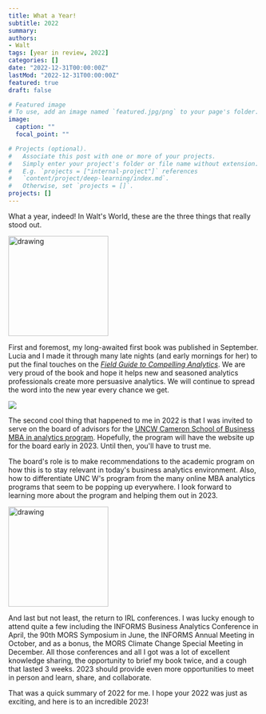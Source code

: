 ```yaml
---
title: What a Year!
subtitle: 2022
summary: 
authors:
- Walt
tags: [year in review, 2022]
categories: []
date: "2022-12-31T00:00:00Z"
lastMod: "2022-12-31T00:00:00Z"
featured: true
draft: false

# Featured image
# To use, add an image named `featured.jpg/png` to your page's folder. 
image:
  caption: ""
  focal_point: ""

# Projects (optional).
#   Associate this post with one or more of your projects.
#   Simply enter your project's folder or file name without extension.
#   E.g. `projects = ["internal-project"]` references 
#   `content/project/deep-learning/index.md`.
#   Otherwise, set `projects = []`.
projects: []
---
```


What a year, indeed! In Walt's World, these are the three things that really stood out.

<img src="https://fieldguidetocompellinganalytics.com/media/welcome_huc8928042223a9eb6b2f870244a0a04b0_16666_1200x0_resize_q75_lanczos.jpg" alt="drawing" width="200"/>

First and foremost, my long-awaited first book was published in September. Lucia and I made it through many late nights (and early mornings for her) to put the final touches on the [*Field Guide to Compelling Analytics*](https://fieldguidetocompellinganalytics.com). We are very proud of the book and hope it helps new and seasoned analytics professionals create more persuasive analytics. We will continue to spread the word into the new year every chance we get.

![](https://csb.uncw.edu/msba/images/tablet-charts-1000x332.jpg)

The second cool thing that happened to me in 2022 is that I was invited to serve on the board of advisors for the [UNCW Cameron School of Business MBA in analytics program](https://csb.uncw.edu/msba/index.html). Hopefully, the program will have the website up for the board early in 2023. Until then, you'll have to trust me.

The board's role is to make recommendations to the academic program on how this is to stay relevant in today's business analytics environment. Also, how to differentiate UNC W's program from the many online MBA analytics programs that seem to be popping up everywhere.
I look forward to learning more about the program and helping them out in 2023.

<img src="http://meetings2.informs.org/wordpress/indianapolis2022/files/2021/08/2022_INFORMS_Annual_Meeting_logo_web.png" alt="drawing" width="200"/>

And last but not least, the return to IRL conferences. I was lucky enough to attend quite a few including the INFORMS Business Analytics Conference in April, the 90th MORS Symposium in June, the INFORMS Annual Meeting in October, and as a bonus, the MORS Climate Change Special Meeting in December. All those conferences and all I got was a lot of excellent knowledge sharing, the opportunity to brief my book twice, and a cough that lasted 3 weeks. 2023 should provide even more opportunities to meet in person and learn, share, and collaborate.

That was a quick summary of 2022 for me. I hope your 2022 was just as exciting, and here is to an incredible 2023!